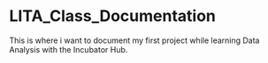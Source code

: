 # LITA_Class_Documentation
This is where i want to document my first project while learning Data Analysis with the Incubator Hub.
